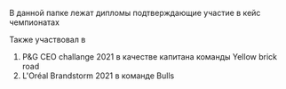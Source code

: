 В данной папке лежат дипломы подтверждающие участие в кейс чемпионатах

Также участвовал в 
1. P&G CEO challange 2021 в качестве капитана команды Yellow brick road
2. L'Oréal Brandstorm 2021 в команде Bulls 
